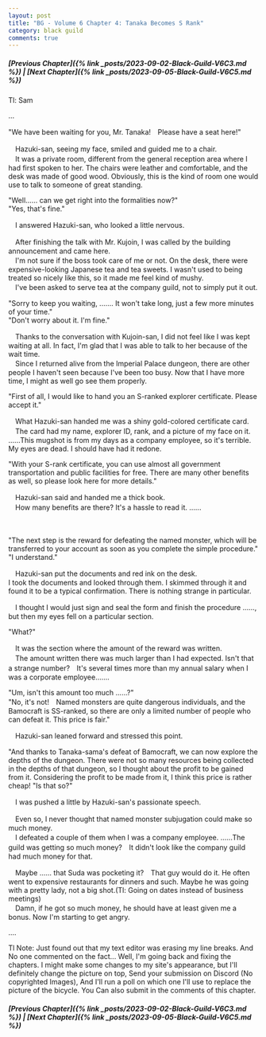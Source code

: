 ```yaml
---
layout: post
title: "BG - Volume 6 Chapter 4: Tanaka Becomes S Rank"
category: black guild
comments: true
---
```


##### [Previous Chapter]({% link _posts/2023-09-02-Black-Guild-V6C3.md %}) \| [Next Chapter]({% link _posts/2023-09-05-Black-Guild-V6C5.md %})



Tl: Sam

…


"We have been waiting for you, Mr. Tanaka!　Please have a seat here!"

　Hazuki-san, seeing my face, smiled and guided me to a chair.   
　It was a private room, different from the general reception area where I had first spoken to her. The chairs were leather and comfortable, and the desk was made of good wood. Obviously, this is the kind of room one would use to talk to someone of great standing.

"Well...... can we get right into the formalities now?"   
"Yes, that's fine."
<!--more-->

　I answered Hazuki-san, who looked a little nervous.

　After finishing the talk with Mr. Kujoin, I was called by the building announcement and came here.   
　I'm not sure if the boss took care of me or not. On the desk, there were expensive-looking Japanese tea and tea sweets. I wasn't used to being treated so nicely like this, so it made me feel kind of mushy.  
　I've been asked to serve tea at the company guild, not to simply put it out.

"Sorry to keep you waiting, ....... It won't take long, just a few more minutes of your time."   
"Don't worry about it. I'm fine."

　Thanks to the conversation with Kujoin-san, I did not feel like I was kept waiting at all. In fact, I'm glad that I was able to talk to her because of the wait time.   
　Since I returned alive from the Imperial Palace dungeon, there are other people I haven't seen because I've been too busy. Now that I have more time, I might as well go see them properly.

"First of all, I would like to hand you an S-ranked explorer certificate. Please accept it."

　What Hazuki-san handed me was a shiny gold-colored certificate card.   
　The card had my name, explorer ID, rank, and a picture of my face on it. ......This mugshot is from my days as a company employee, so it's terrible. My eyes are dead. I should have had it redone.

"With your S-rank certificate, you can use almost all government transportation and public facilities for free. There are many other benefits as well, so please look here for more details."

　Hazuki-san said and handed me a thick book.   
　How many benefits are there? It's a hassle to read it. ......

　

"The next step is the reward for defeating the named monster, which will be transferred to your account as soon as you complete the simple procedure."   
"I understand."

　Hazuki-san put the documents and red ink on the desk.   
I took the documents and looked through them. I skimmed through it and found it to be a typical confirmation. There is nothing strange in particular.

　I thought I would just sign and seal the form and finish the procedure ......, but then my eyes fell on a particular section.

"What?"

　It was the section where the amount of the reward was written.   
　The amount written there was much larger than I had expected. Isn't that a strange number?　It's several times more than my annual salary when I was a corporate employee.......

"Um, isn't this amount too much ......?"   
"No, it's not!　Named monsters are quite dangerous individuals, and the Bamocraft is SS-ranked, so there are only a limited number of people who can defeat it. This price is fair."

　Hazuki-san leaned forward and stressed this point.

"And thanks to Tanaka-sama's defeat of Bamocraft, we can now explore the depths of the dungeon. There were not so many resources being collected in the depths of that dungeon, so I thought about the profit to be gained from it. Considering the profit to be made from it, I think this price is rather cheap!
"Is that so?"

　I was pushed a little by Hazuki-san's passionate speech.

　Even so, I never thought that named monster subjugation could make so much money.    
　I defeated a couple of them when I was a company employee. ......The guild was getting so much money?　It didn't look like the company guild had much money for that.

　Maybe ...... that Suda was pocketing it?　That guy would do it. He often went to expensive restaurants for dinners and such. Maybe he was going with a pretty lady, not a big shot.(Tl: Going on dates instead of business meetings)   
　Damn, if he got so much money, he should have at least given me a bonus. Now I'm starting to get angry.


....


Tl Note: Just found out that my text editor was erasing my line breaks. And No one commented on the fact...
Well, I'm going back and fixing the chapters. I might make some changes to my site's appearance, but I'll definitely change the picture on top, Send your submission on Discord (No copyrighted Images), And I'll run a poll on which one I'll use to replace the picture of the bicycle. You Can also submit in the comments of this chapter. 

##### [Previous Chapter]({% link _posts/2023-09-02-Black-Guild-V6C3.md %}) \| [Next Chapter]({% link _posts/2023-09-05-Black-Guild-V6C5.md %})
